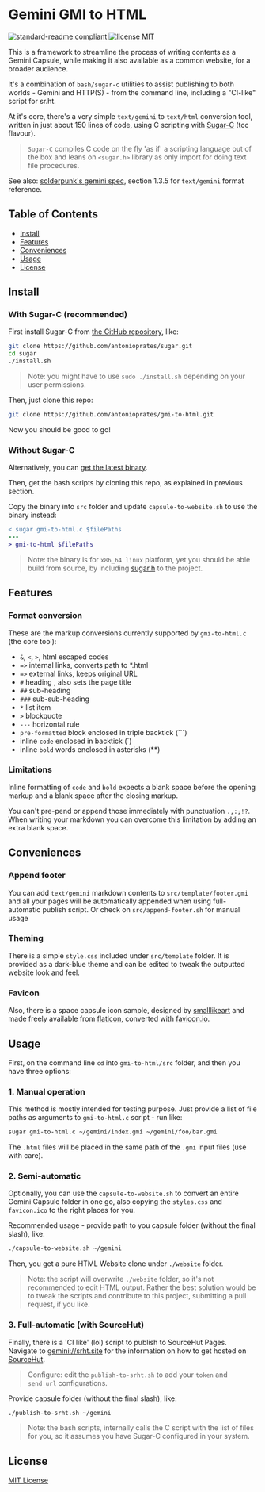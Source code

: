 # Gemini GMI to HTML

[![standard-readme compliant](https://img.shields.io/badge/readme%20style-standard-brightgreen.svg?style=flat-square)](https://github.com/RichardLitt/standard-readme) 
[![license MIT](https://img.shields.io/badge/license-MIT-yellow.svg?style=flat-square)](LICENSE.md)

This is a framework to streamline the process of writing contents as a Gemini Capsule, while making it also available as a common website, for a broader audience.

It's a combination of `bash/sugar-c` utilities to assist publishing to both worlds - Gemini and HTTP(S) - from the command line, including a "CI-like" script for sr.ht. 

At it's core, there's a very simple `text/gemini` to `text/html` conversion tool, written in just about 150 lines of code, using C scripting with [Sugar-C](https://github.com/antonioprates/sugar) (tcc flavour).

> `Sugar-C` compiles C code on the fly 'as if' a scripting language out of the box and leans on `<sugar.h>` library as only import for doing text file procedures.

See also:
[solderpunk's gemini spec](./gemini_spec.txt), section 1.3.5 for `text/gemini` format reference.

## Table of Contents

- [Install](#install)
- [Features](#features)
- [Conveniences](#conveniences)
- [Usage](#usage)
- [License](#license)

## Install

### With Sugar-C (recommended)

First install Sugar-C from [the GitHub repository](https://github.com/antonioprates/sugar), like:

```sh
git clone https://github.com/antonioprates/sugar.git
cd sugar
./install.sh
```

> Note: you might have to use `sudo ./install.sh` depending on your user permissions.

Then, just clone this repo:

```sh
git clone https://github.com/antonioprates/gmi-to-html.git
```

Now you should be good to go!

### Without Sugar-C

Alternatively, you can [get the latest binary](https://github.com/antonioprates/gmi-to-html/releases).

Then, get the bash scripts by cloning this repo, as explained in previous section.

Copy the binary into `src` folder and update `capsule-to-website.sh` to use the binary instead:

```diff
< sugar gmi-to-html.c $filePaths
---
> gmi-to-html $filePaths
```

> Note: the binary is for `x86_64 linux` platform, yet you should be able build from source, by including [sugar.h](https://github.com/antonioprates/sugar/blob/master/src/include/sugar.h) to the project.

## Features

### Format conversion

These are the markup conversions currently supported by `gmi-to-html.c` (the core tool):
- `&`, `<`, `>`, html escaped codes
- `=>` internal links, converts path to *.html
- `=>` external links, keeps original URL
- `#` heading , also sets the page title
- `##` sub-heading
- `###` sub-sub-heading
- `*` list item
- `>` blockquote
- `---` horizontal rule
- `pre-formatted` block enclosed in triple backtick (```)
- inline `code` enclosed in backtick (`)
- inline `bold` words enclosed in asterisks (**)

### Limitations

Inline formatting of `code` and `bold` expects a blank space before the opening markup and a blank space after the closing markup.

You can't pre-pend or append those immediately with punctuation `.,:;!?`. When writing your markdown you can overcome this limitation by adding an extra blank space.

## Conveniences

### Append footer

You can add `text/gemini` markdown contents to `src/template/footer.gmi` and all your pages will be automatically appended when using full-automatic publish script. Or check on `src/append-footer.sh` for manual usage

### Theming

There is a simple `style.css` included under `src/template` folder. It is provided as a dark-blue theme and can be edited to tweak the outputted website look and feel.

### Favicon

Also, there is a space capsule icon sample, designed by [smalllikeart](https://www.flaticon.com/authors/smalllikeart) and made freely available from [flaticon](https://www.flaticon.com/), converted with [favicon.io](https://favicon.io/favicon-converter/).

## Usage

First, on the command line `cd` into `gmi-to-html/src` folder, and then you have three options:

### 1. Manual operation

This method is mostly intended for testing purpose. Just provide a list of file paths as arguments to `gmi-to-html.c` script - run like:

```sh
sugar gmi-to-html.c ~/gemini/index.gmi ~/gemini/foo/bar.gmi
```

The `.html` files will be placed in the same path of the `.gmi` input files (use with care).

### 2. Semi-automatic

Optionally, you can use the `capsule-to-website.sh` to convert an entire Gemini Capsule folder in one go, also copying the `styles.css` and `favicon.ico` to the right places for you.

Recommended usage - provide path to you capsule folder (without the final slash), like:

```sh
./capsule-to-website.sh ~/gemini
```

Then, you get a pure HTML Website clone under `./website` folder.

> Note: the script will overwrite `./website` folder, so it's not recommended to edit HTML output. Rather the best solution would be to tweak the scripts and contribute to this project, submitting a pull request, if you like.

### 3. Full-automatic (with SourceHut)

Finally, there is a 'CI like' (lol) script to publish to SourceHut Pages. Navigate to [gemini://srht.site](gemini://srht.site/) for the information on how to get hosted on [SourceHut](https://sourcehut.org/).

> Configure: edit the `publish-to-srht.sh` to add your `token` and `send_url` configurations.

Provide capsule folder (without the final slash), like:

```sh
./publish-to-srht.sh ~/gemini
```

> Note: the bash scripts, internally calls the C script with the list of files for you, so it assumes you have Sugar-C configured in your system.

## License

[MIT License](./LICENSE.md)
